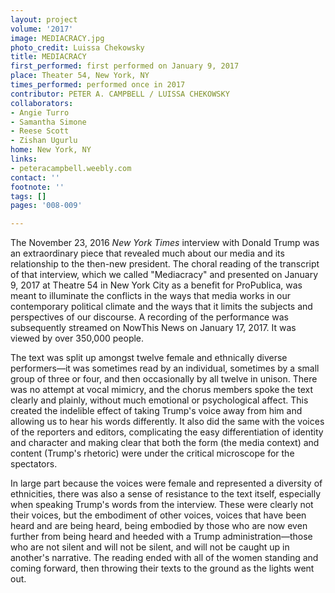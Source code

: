 ```yaml
---
layout: project
volume: '2017'
image: MEDIACRACY.jpg
photo_credit: Luissa Chekowsky
title: MEDIACRACY
first_performed: first performed on January 9, 2017
place: Theater 54, New York, NY
times_performed: performed once in 2017
contributor: PETER A. CAMPBELL / LUISSA CHEKOWSKY
collaborators:
- Angie Turro
- Samantha Simone
- Reese Scott
- Zishan Ugurlu
home: New York, NY
links:
- peteracampbell.weebly.com
contact: ''
footnote: ''
tags: []
pages: '008-009'

---
```


The November 23, 2016 _New York Times_ interview with Donald Trump was an extraordinary piece that revealed much about our media and its relationship to the then-new president. The choral reading of the transcript of that interview, which we called "Mediacracy" and presented on January 9, 2017 at Theatre 54 in New York City as a benefit for ProPublica, was meant to illuminate the conflicts in the ways that media works in our contemporary political climate and the ways that it limits the subjects and perspectives of our discourse. A recording of the performance was subsequently streamed on NowThis News on January 17, 2017. It was viewed by over 350,000 people.

The text was split up amongst twelve female and ethnically diverse performers—it was sometimes read by an individual, sometimes by a small group of three or four, and then occasionally by all twelve in unison. There was no attempt at vocal mimicry, and the chorus members spoke the text clearly and plainly, without much emotional or psychological affect. This created the indelible effect of taking Trump's voice away from him and allowing us to hear his words differently. It also did the same with the voices of the reporters and editors, complicating the easy differentiation of identity and character and making clear that both the form (the media context) and content (Trump's rhetoric) were under the critical microscope for the spectators.

In large part because the voices were female and represented a diversity of ethnicities, there was also a sense of resistance to the text itself, especially when speaking Trump's words from the interview. These were clearly not their voices, but the embodiment of other voices, voices that have been heard and are being heard, being embodied by those who are now even further from being heard and heeded with a Trump administration—those who are not silent and will not be silent, and will not be caught up in another's narrative. The reading ended with all of the women standing and coming forward, then throwing their texts to the ground as the lights went out.
